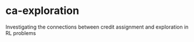 # ca-exploration
Investigating the connections between credit assignment and exploration in RL problems
